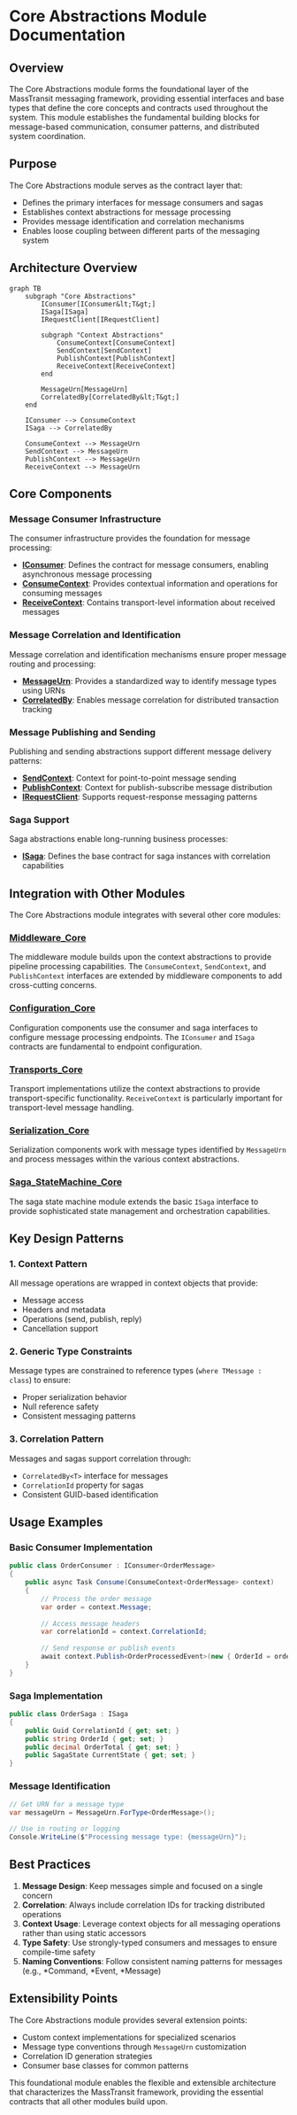 # Core Abstractions Module Documentation

## Overview

The Core Abstractions module forms the foundational layer of the MassTransit messaging framework, providing essential interfaces and base types that define the core concepts and contracts used throughout the system. This module establishes the fundamental building blocks for message-based communication, consumer patterns, and distributed system coordination.

## Purpose

The Core Abstractions module serves as the contract layer that:
- Defines the primary interfaces for message consumers and sagas
- Establishes context abstractions for message processing
- Provides message identification and correlation mechanisms
- Enables loose coupling between different parts of the messaging system

## Architecture Overview

```mermaid
graph TB
    subgraph "Core Abstractions"
        IConsumer[IConsumer&lt;T&gt;]
        ISaga[ISaga]
        IRequestClient[IRequestClient]
        
        subgraph "Context Abstractions"
            ConsumeContext[ConsumeContext]
            SendContext[SendContext]
            PublishContext[PublishContext]
            ReceiveContext[ReceiveContext]
        end
        
        MessageUrn[MessageUrn]
        CorrelatedBy[CorrelatedBy&lt;T&gt;]
    end
    
    IConsumer --> ConsumeContext
    ISaga --> CorrelatedBy
    
    ConsumeContext --> MessageUrn
    SendContext --> MessageUrn
    PublishContext --> MessageUrn
    ReceiveContext --> MessageUrn
```

## Core Components

### Message Consumer Infrastructure

The consumer infrastructure provides the foundation for message processing:

- **[IConsumer](IConsumer.md)**: Defines the contract for message consumers, enabling asynchronous message processing
- **[ConsumeContext](ConsumeContext.md)**: Provides contextual information and operations for consuming messages
- **[ReceiveContext](ReceiveContext.md)**: Contains transport-level information about received messages

### Message Correlation and Identification

Message correlation and identification mechanisms ensure proper message routing and processing:

- **[MessageUrn](MessageUrn.md)**: Provides a standardized way to identify message types using URNs
- **[CorrelatedBy](CorrelatedBy.md)**: Enables message correlation for distributed transaction tracking

### Message Publishing and Sending

Publishing and sending abstractions support different message delivery patterns:

- **[SendContext](SendContext.md)**: Context for point-to-point message sending
- **[PublishContext](PublishContext.md)**: Context for publish-subscribe message distribution
- **[IRequestClient](IRequestClient.md)**: Supports request-response messaging patterns

### Saga Support

Saga abstractions enable long-running business processes:

- **[ISaga](ISaga.md)**: Defines the base contract for saga instances with correlation capabilities

## Integration with Other Modules

The Core Abstractions module integrates with several other core modules:

### [Middleware_Core](Middleware_Core.md)
The middleware module builds upon the context abstractions to provide pipeline processing capabilities. The `ConsumeContext`, `SendContext`, and `PublishContext` interfaces are extended by middleware components to add cross-cutting concerns.

### [Configuration_Core](Configuration_Core.md)
Configuration components use the consumer and saga interfaces to configure message processing endpoints. The `IConsumer` and `ISaga` contracts are fundamental to endpoint configuration.

### [Transports_Core](Transports_Core.md)
Transport implementations utilize the context abstractions to provide transport-specific functionality. `ReceiveContext` is particularly important for transport-level message handling.

### [Serialization_Core](Serialization_Core.md)
Serialization components work with message types identified by `MessageUrn` and process messages within the various context abstractions.

### [Saga_StateMachine_Core](Saga_StateMachine_Core.md)
The saga state machine module extends the basic `ISaga` interface to provide sophisticated state management and orchestration capabilities.

## Key Design Patterns

### 1. Context Pattern
All message operations are wrapped in context objects that provide:
- Message access
- Headers and metadata
- Operations (send, publish, reply)
- Cancellation support

### 2. Generic Type Constraints
Message types are constrained to reference types (`where TMessage : class`) to ensure:
- Proper serialization behavior
- Null reference safety
- Consistent messaging patterns

### 3. Correlation Pattern
Messages and sagas support correlation through:
- `CorrelatedBy<T>` interface for messages
- `CorrelationId` property for sagas
- Consistent GUID-based identification

## Usage Examples

### Basic Consumer Implementation
```csharp
public class OrderConsumer : IConsumer<OrderMessage>
{
    public async Task Consume(ConsumeContext<OrderMessage> context)
    {
        // Process the order message
        var order = context.Message;
        
        // Access message headers
        var correlationId = context.CorrelationId;
        
        // Send response or publish events
        await context.Publish<OrderProcessedEvent>(new { OrderId = order.Id });
    }
}
```

### Saga Implementation
```csharp
public class OrderSaga : ISaga
{
    public Guid CorrelationId { get; set; }
    public string OrderId { get; set; }
    public decimal OrderTotal { get; set; }
    public SagaState CurrentState { get; set; }
}
```

### Message Identification
```csharp
// Get URN for a message type
var messageUrn = MessageUrn.ForType<OrderMessage>();

// Use in routing or logging
Console.WriteLine($"Processing message type: {messageUrn}");
```

## Best Practices

1. **Message Design**: Keep messages simple and focused on a single concern
2. **Correlation**: Always include correlation IDs for tracking distributed operations
3. **Context Usage**: Leverage context objects for all messaging operations rather than using static accessors
4. **Type Safety**: Use strongly-typed consumers and messages to ensure compile-time safety
5. **Naming Conventions**: Follow consistent naming patterns for messages (e.g., *Command, *Event, *Message)

## Extensibility Points

The Core Abstractions module provides several extension points:

- Custom context implementations for specialized scenarios
- Message type conventions through `MessageUrn` customization
- Correlation ID generation strategies
- Consumer base classes for common patterns

This foundational module enables the flexible and extensible architecture that characterizes the MassTransit framework, providing the essential contracts that all other modules build upon.